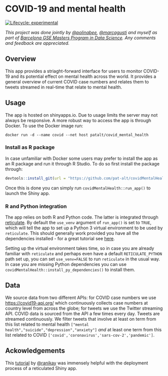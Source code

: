 
<!-- README.md is generated from README.Rmd. Please edit that file -->

# COVID-19 and mental health

<!-- badges: start -->

[![Lifecycle:
experimental](https://img.shields.io/badge/lifecycle-experimental-orange.svg)](https://www.tidyverse.org/lifecycle/#experimental)
<!-- badges: end -->

*This project was done jointly by [@polinabee](https://github.com/polinabee), [@marcagusti](https://github.com/marcagusti) and myself as part of [Barcelona GSE Masters Program in Data
Science](https://www.barcelonagse.eu/study/masters-programs/data-science-methodology). Any comments and feedback are appreciated.*

## Overview

This app provides a striaght-forward interface for users to monitor
COVID-19 and its potential effect on mental health across the world. It
provides a general overview of current COVID case numbers and relates
them to tweets streamed in real-time that relate to mental health.

## Usage

The app is hosted on shinyapps.io. Due to usage limits the server may
not always be responsive. A more robust way to access the app is through
Docker. To use the Docker image run:

    docker run -d --name covid --net host patalt/covid_mental_health

### Install as R package

In case unfamiliar with Docker some users may prefer to install the app
as an R package and run it through R Studio. To do so first install the
package through:

``` r
devtools::install_git(url = "https://github.com/pat-alt/covidMentalHealth.git", branch = "main")
```

Once this is done you can simply run `covidMentalHealth::run_app()` to
launch the Shiny app.

### R and Python integration

The app relies on both R and Python code. The latter is integrated
through [reticulate](https://rstudio.github.io/reticulate/). By default
the `use_venv` argument of `run_app()` is set to `TRUE`, which will tell
the app to set up a Python 3 virtual environment to be used by
`reticulate`. This should generally work provided you have all the
dependencies installed - for a great tutorial see
[here](https://github.com/ranikay/shiny-reticulate-app).

Setting up the virtual environment takes time, so in case you are
already familiar with `reticulate` and perhaps even have a default
`RETICULATE_PYTHON` path set up, you can set `use_venv=FALSE` to run
`reticulate` in the usual way. In case you are missing Python
dependencies you can use `covidMentalHealth::install_py_dependencies()`
to install them.

## Data

We source data from two different APIs: for COVID case numbers we use
<https://covid19-api.org/> which continuously collects case numbers at
country level from across the globe; for tweets we use the Twitter
streaming API. COVID data is sourced from the API a few times every day.
Tweets are streamed continuously. We filter tweets that involve at least
on term from this list related to mental health
`["mental health","suicide","depression","anxiety"]` *and* at least one
term from this list related to COVID
`['covid','coronavirus','sars-cov-2','pandemic']`.

## Ackowledgements

This [tutorial](https://github.com/ranikay/shiny-reticulate-app) by [@ranikay](https://github.com/ranikay) was immensely helpful with the deployment process of a reticulated Shiny app. 
